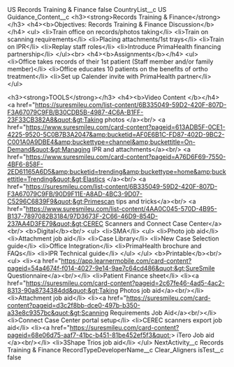 <?xml version="1.0" encoding="UTF-8"?>
<CustomMetadata xmlns="http://soap.sforce.com/2006/04/metadata" xmlns:xsi="http://www.w3.org/2001/XMLSchema-instance" xmlns:xsd="http://www.w3.org/2001/XMLSchema">
    <label>US Records Training &amp; Finance</label>
    <protected>false</protected>
    <values>
        <field>CountryList__c</field>
        <value xsi:type="xsd:string">US</value>
    </values>
    <values>
        <field>Guidance_Content__c</field>
        <value xsi:type="xsd:string">&lt;h3&gt;&lt;strong&gt;Records Training &amp; Finance&lt;/strong&gt;&lt;/h3&gt;
&lt;h4&gt;&lt;b&gt;Objectives: Records Training &amp; Finance Discussion&lt;/b&gt;&lt;/h4&gt;
&lt;ul&gt;
&lt;li&gt;Train office on records/photos taking&lt;/li&gt;
&lt;li&gt;Train on scanning requirements&lt;/li&gt;
&lt;li&gt;Placing attachments/1st trays&lt;/li&gt;
&lt;li&gt;Train on IPR&lt;/li&gt;
&lt;li&gt;Replay staff roles&lt;/li&gt;
&lt;li&gt;Introduce PrimaHealth financing partnership&lt;/li&gt;
&lt;/ul&gt;&lt;br&gt;
&lt;h4&gt;&lt;b&gt;Assignments&lt;/b&gt;&lt;/h4&gt;
&lt;ul&gt;
&lt;li&gt;Office takes records of their 1st patient (Staff member and/or family member)&lt;/li&gt;
&lt;li&gt;Office educates 10 patients on the benefits of ortho treatment&lt;/li&gt;
&lt;li&gt;Set up Calender invite with PrimaHealth partner&lt;/li&gt;
&lt;/ul&gt;

&lt;h3&gt;&lt;strong&gt;TOOLS&lt;/strong&gt;&lt;/h3&gt;
&lt;h4&gt;&lt;b&gt;Video Content &lt;/b&gt;&lt;/h4&gt;
&lt;a href=&quot;https://suresmileu.com/list-content/6B335049-59D2-420F-807D-F3A67079C9FB/B30CDB5B-4987-4C6A-B1FF-23F33CB382A8&quot;&gt;Taking photos ​&lt;/a&gt;&lt;br/&gt;
&lt;a href=&quot;https://www.suresmileu.com/card-content?pageid=613ADB5F-0CE1-4225-9520-5C0B7B3A2047&amp;bucketid=AF0E6B1C-FD87-402D-9BC2-C001A0A9DBE4&amp;buckettype=channel&amp;buckettitle=On-Demand&quot;&gt;Managing IPR and attachments&lt;/a&gt;&lt;br/&gt;
&lt;a href=&quot;https://www.suresmileu.com/card-content?pageid=A76D6F69-7550-4BF6-858F-2ED61165A6D5&amp;bucketid=trending&amp;buckettype=home&amp;buckettitle=Trending&quot;&gt;Elastics &lt;/a&gt;&lt;br/&gt;
&lt;a href=&quot;https://suresmileu.com/list-content/6B335049-59D2-420F-807D-F3A67079C9FB/90D9F11E-A8AD-4BC3-9D07-C5296C6839F9&quot;&gt;Primescan tips and tricks&lt;/a&gt;&lt;br/&gt;
&lt;a href=&quot;https://www.suresmileu.com/list-content/4AA0C045-570D-4B95-B137-7897082B3184/97D3673F-2C66-46D9-854D-237AA4D3FE79&quot;&gt;CEREC Scanners and Connect Case Center&lt;/a&gt;&lt;br/&gt;
&lt;b&gt;Digital&lt;/b&gt;&lt;br/&gt;
&lt;ul&gt;
&lt;li&gt;SMA​​&lt;/li&gt;
&lt;ul&gt;
&lt;li&gt;Photo job aid​​&lt;/li&gt;
&lt;li&gt;Attachment job aid​​&lt;/li&gt;
&lt;li&gt;Case Library​​&lt;/li&gt;
&lt;li&gt;New Case Selection guide&lt;/li&gt;
&lt;li&gt;Office Integration&lt;/li&gt;
&lt;li&gt;PrimaHealth brochure and FAQs&lt;/li&gt;
&lt;li&gt;IPR Technical guide&lt;/li&gt;
&lt;/ul&gt;
&lt;/ul&gt;
&lt;b&gt;Printable&lt;/b&gt;&lt;br/&gt;
&lt;ul&gt;
&lt;li&gt;&lt;a href=&quot;https://app.learnermobile.com/card-content?pageid=54a4674f-f014-4027-9e14-9ae7c64cd486&quot;&gt;SureSmile Questionnaire&lt;/a&gt;&lt;br/&gt;&lt;/li&gt;
&lt;li&gt;Patient Finance sheet&lt;/li&gt;
&lt;li&gt;&lt;a href=&quot;https://suresmileu.com/card-content?pageid=2c67fe46-4ad5-4ac2-8313-90a8734384dd&quot;&gt;Taking Photos job aid&lt;/a&gt;&lt;br/&gt;&lt;/li&gt;
&lt;li&gt;Attachment job aid&lt;/li&gt;
&lt;li&gt;&lt;a href=&quot;https://suresmileu.com/card-content?pageid=d3c2f8bb-dce0-497b-b350-a33e8c9357bc&quot;&gt;Scanning Requirements Job Aid&lt;/a&gt;&lt;br/&gt;&lt;/li&gt;
&lt;li&gt;Connect Case Center portal setup&lt;/li&gt;
&lt;li&gt;CEREC scanners export job aid&lt;/li&gt;
&lt;li&gt;&lt;a href=&quot;https://suresmileu.com/card-content?pageid=68e06d75-aaf7-41bc-b451-81be452ef5f3&quot;&gt; iTero Job aid
 &lt;/a&gt;&lt;br/&gt;&lt;/li&gt;
&lt;li&gt;3Shape Trios job aid&lt;/li&gt;
&lt;/ul&gt;</value>
    </values>
    <values>
        <field>NextActivity__c</field>
        <value xsi:type="xsd:string">Records Training &amp; Finance</value>
    </values>
    <values>
        <field>RecordTypeDeveloperName__c</field>
        <value xsi:type="xsd:string">Clear_Aligners</value>
    </values>
    <values>
        <field>isTest__c</field>
        <value xsi:type="xsd:boolean">false</value>
    </values>
</CustomMetadata>
